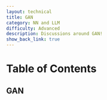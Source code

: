 ```yaml
---
layout: technical
title: GAN
category: NN and LLM
difficulty: Advanced
description: Discussions around GAN!
show_back_link: true
---
```


# Table of Contents
## GAN